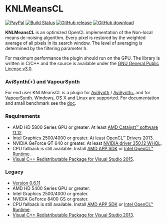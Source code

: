 # KNLMeansCL #
[![PayPal](https://www.paypalobjects.com/webstatic/en_US/btn/btn_donate_74x21.png)](https://www.paypal.com/cgi-bin/webscr?cmd=_donations&business=52QYMVWFRCQQY&lc=GB&item_name=KNLMeansCL&currency_code=EUR&bn=PP%2dDonationsBF%3abtn_donate_74x21%2epng%3aNonHosted) [![Build Status](https://travis-ci.org/Khanattila/KNLMeansCL.svg?branch=master)](https://travis-ci.org/Khanattila/KNLMeansCL) [![GitHub release](https://img.shields.io/github/release/Khanattila/KNLMeansCL.svg)](https://github.com/Khanattila/KNLMeansCL/releases) [![GitHub download](https://img.shields.io/github/downloads/Khanattila/KNLMeansCL/latest/total.svg)](https://github.com/Khanattila/KNLMeansCL/releases) 

**KNLMeansCL** is an optimized OpenCL implementation of the Non-local means de-noising algorithm. Every pixel is restored by the weighted average of all pixels in its search window. The level of averaging is determined by the filtering parameter h. 

For maximum performance the plugin should run on the GPU. The library is written in C/C++ and the source is available under the [GNU General Public License v3.0](https://github.com/Khanattila/KNLMeansCL/blob/master/LICENSE).

### AviSynth(+) and VapourSynth ###
For end user KNLMeansCL is a plugin for [AviSynth](http://avisynth.nl) / [AviSynth+](http://avs-plus.net/) and for [VapourSynth](http://www.vapoursynth.com). Windows, OS X and Linux are supported. For documentation and small benchmark see the [doc](https://github.com/Khanattila/KNLMeansCL/blob/master/DOC.md).

### Requirements ###
- AMD HD 5800 Series GPU or greater. At least [AMD Catalyst™ software 11.12](http://support.amd.com).
- Intel Graphics 2500/4000 or greater. At least [OpenCL™ Drivers 2013](http://software.intel.com/en-us/articles/opencl-drivers).
- NVIDIA GeForce GT 640 or greater. At least [NVIDIA driver 350.12 WHQL](http://www.nvidia.com/download/find.aspx).
- CPU fallback is still available. Install [AMD APP SDK](http://developer.amd.com/tools-and-sdks/opencl-zone/amd-accelerated-parallel-processing-app-sdk/) or [Intel OpenCL™ Runtime](http://software.intel.com/en-us/articles/opencl-drivers).
- [Visual C++ Redistributable Package for Visual Studio 2015](http://www.microsoft.com/en-us/download/details.aspx?id=48145).

### Legacy ###
- [Version 0.6.11](https://github.com/Khanattila/KNLMeansCL/releases/tag/v0.6.11)
- AMD HD 5400 Series GPU or greater.
- Intel Graphics 2500/4000 or greater.
- NVIDIA GeForce 8400 GS or greater.
- CPU fallback is still available. Install [AMD APP SDK](http://developer.amd.com/tools-and-sdks/opencl-zone/amd-accelerated-parallel-processing-app-sdk/) or [Intel OpenCL™ Runtime](http://software.intel.com/en-us/articles/opencl-drivers).
- [Visual C++ Redistributable Package for Visual Studio 2013](http://www.microsoft.com/en-US/download/details.aspx?id=40784).
